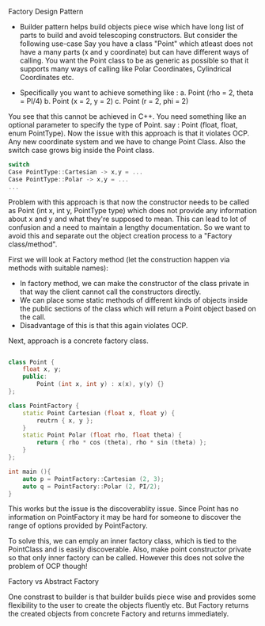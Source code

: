 Factory Design Pattern 

<p> 

- Builder pattern helps build objects piece wise which have long list of parts 
to build and avoid telescoping constructors. But consider the following use-case 
Say you have a class "Point" which atleast does not have a many parts (x and y coordinate) 
but can have different ways of calling. You want the Point class to be as generic as possible 
so that it supports many ways of calling like Polar Coordinates, Cylindrical Coordinates etc.

- Specifically you want to achieve something like : 
	a. Point (rho = 2, theta = PI/4) 
	b. Point (x = 2, y = 2) 
	c. Point (r = 2, phi = 2) 

You see that this cannot be achieved in C++. You need something like an optional parameter 
to specify the type of Point. say : Point (float, float, enum PointType). Now the issue with
this approach is that it violates OCP. Any new coordinate system and we have to change Point Class. 
Also the switch case grows big inside the Point class. 

```cpp
switch
Case PointType::Cartesian -> x,y = ... 
Case PointType::Polar -> x,y = ... 
... 
```
Problem with this approach is that now the constructor needs to be called as Point (int x, int y, PointType type) 
which does not provide any information about x and y and what they're supposed to mean. This can lead to lot of 
confusion and a need to maintain a lengthy documentation. So we want to avoid this and separate out the object creation 
process to a "Factory class/method".

First we will look at Factory method (let the construction happen via methods with suitable names): 

- In factory method, we can make the constructor of the class private in that way the client 
cannot call the constructors directly. 
- We can place some static methods of different kinds of objects inside the public 
sections of the class which will return a Point object based on the call. 
- Disadvantage of this is that this again violates OCP. 

Next, approach is a concrete factory class. 

```cpp

class Point {	
	float x, y;
	public: 
		Point (int x, int y) : x(x), y(y) {} 
};

class PointFactory {
	static Point Cartesian (float x, float y) {
		reutrn { x, y }; 
	} 
	static Point Polar (float rho, float theta) {
		return { rho * cos (theta), rho * sin (theta) }; 
	}
};

int main (){
	auto p = PointFactory::Cartesian (2, 3);
	auto q = PointFactory::Polar (2, PI/2);	
} 

```

This works but the issue is the discoverablity issue. Since Point has no information on PointFactory it may be hard for 
someone to discover the range of options provided by PointFactory. 

To solve this, we can emply an inner factory class, which is tied to the PointClass and is easily discoverable. Also, make 
point constructor private so that only inner factory can be called. However this does not solve the problem of OCP though! 

Factory vs Abstract Factory  

One constrast to builder is that builder builds piece wise and provides some flexibility to the user to create 
the objects fluently etc. But Factory returns the created objects from concrete Factory and returns immediately. 

</p>